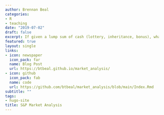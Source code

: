 ```yaml
---
author: Brennan Beal
categories:
- R
- teaching
date: "2019-07-02"
draft: false
excerpt: If given a lump sum of cash (lottery, inheritance, bonus), what is the best way to invest it? Read on to find out!
featured: true
layout: single
links:
- icon: newspaper
  icon_pack: far
  name: Blog Post
  url: https://btbeal.github.io/market_analysis/
- icon: github
  icon_pack: fab
  name: code
  url: https://github.com/btbeal/market_analysis/blob/main/Index.Rmd
subtitle: ""
tags:
- hugo-site
title: S&P Market Analysis
---
```


